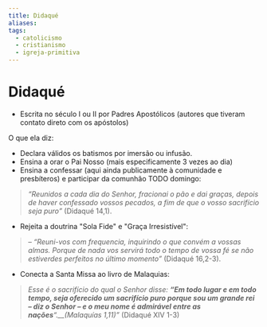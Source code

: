 ```yaml
---
title: Didaqué
aliases: 
tags:
  - catolicismo
  - cristianismo
  - igreja-primitiva
---
```

# Didaqué

- Escrita no século I ou II por Padres Apostólicos (autores que tiveram contato direto com os apóstolos)

O que ela diz:
- Declara válidos os batismos por imersão ou infusão.
- Ensina a orar o Pai Nosso (mais especificamente 3 vezes ao dia)
- Ensina a confessar (aqui ainda publicamente à comunidade e presbíteros) e participar da comunhão TODO domingo:
> _“Reunidos a cada dia do Senhor, fracionai o pão e dai graças, depois de haver confessado vossos pecados, a fim de que o vosso sacrifício seja puro”_ (Didaqué 14,1).

- Rejeita a doutrina "Sola Fide" e "Graça Irresistível":
> _– “Reuni-vos com frequencia, inquirindo o que convém a vossas almas. Porque de nada vos servirá todo o tempo de vossa fé se não estiverdes perfeitos no último momento”_ (Didaqué 16,2-3).

- Conecta a Santa Missa ao livro de Malaquias:
> _Esse é o sacrifício do qual o Senhor disse: **“Em todo lugar e em todo tempo, seja oferecido um sacrifício puro porque sou um grande rei – diz o Senhor – e o meu nome é admirável entre as nações**“.__(Malaquías 1,11)”_ (Didaqué XIV 1-3)